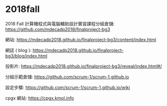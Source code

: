 # 2018fall
2018 Fall 計算機程式與電腦輔助設計實習課程分組倉儲: https://github.com/mdecadp2018/finalproject-bg3

網站: https://mdecadp2018.github.io/finalproject-bg3/content/index.html

網誌 ( blog ): https://mdecadp2018.github.io/finalproject-bg3/blog/index.html

投影片: https://mdecadp2018.github.io/finalproject-bg3/reveal/index.html#/

分組示範倉儲: https://github.com/scrum-1/scrum-1.github.io

設定步驟: https://github.com/scrum-1/scrum-1.github.io/wiki

cpgx 網站: https://cpgx.kmol.info
